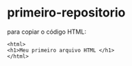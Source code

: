 # primeiro-repositorio

para copiar o código HTML:
```
<html>
<h1>Meu primeiro arquivo HTML </h1>
</html>
```
